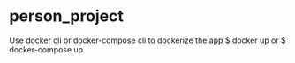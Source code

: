 # person_project

Use docker cli or docker-compose cli to dockerize the app
$ docker up
or
$ docker-compose up

